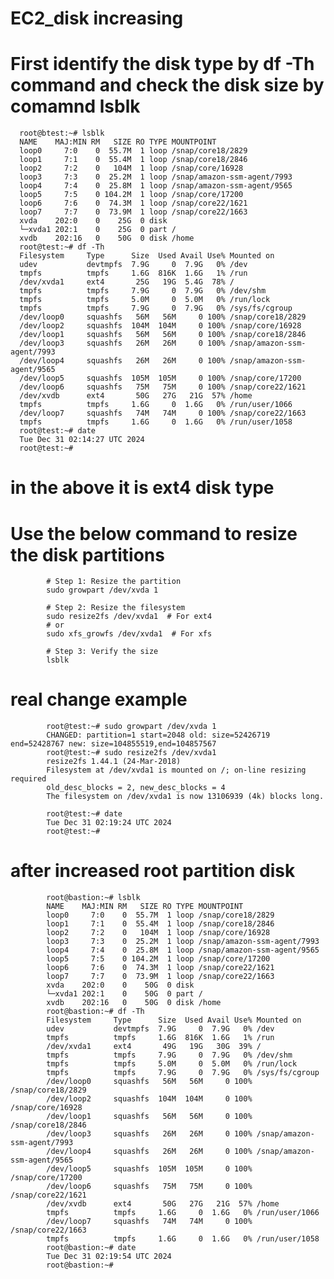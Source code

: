 #  EC2_disk increasing

# First identify the disk type by df -Th command and check the disk size by comamnd lsblk

      root@btest:~# lsblk 
      NAME    MAJ:MIN RM   SIZE RO TYPE MOUNTPOINT
      loop0     7:0    0  55.7M  1 loop /snap/core18/2829
      loop1     7:1    0  55.4M  1 loop /snap/core18/2846
      loop2     7:2    0   104M  1 loop /snap/core/16928
      loop3     7:3    0  25.2M  1 loop /snap/amazon-ssm-agent/7993
      loop4     7:4    0  25.8M  1 loop /snap/amazon-ssm-agent/9565
      loop5     7:5    0 104.2M  1 loop /snap/core/17200
      loop6     7:6    0  74.3M  1 loop /snap/core22/1621
      loop7     7:7    0  73.9M  1 loop /snap/core22/1663
      xvda    202:0    0    25G  0 disk 
      └─xvda1 202:1    0    25G  0 part /
      xvdb    202:16   0    50G  0 disk /home
      root@test:~# df -Th
      Filesystem     Type      Size  Used Avail Use% Mounted on
      udev           devtmpfs  7.9G     0  7.9G   0% /dev
      tmpfs          tmpfs     1.6G  816K  1.6G   1% /run
      /dev/xvda1     ext4       25G   19G  5.4G  78% /
      tmpfs          tmpfs     7.9G     0  7.9G   0% /dev/shm
      tmpfs          tmpfs     5.0M     0  5.0M   0% /run/lock
      tmpfs          tmpfs     7.9G     0  7.9G   0% /sys/fs/cgroup
      /dev/loop0     squashfs   56M   56M     0 100% /snap/core18/2829
      /dev/loop2     squashfs  104M  104M     0 100% /snap/core/16928
      /dev/loop1     squashfs   56M   56M     0 100% /snap/core18/2846
      /dev/loop3     squashfs   26M   26M     0 100% /snap/amazon-ssm-agent/7993
      /dev/loop4     squashfs   26M   26M     0 100% /snap/amazon-ssm-agent/9565
      /dev/loop5     squashfs  105M  105M     0 100% /snap/core/17200
      /dev/loop6     squashfs   75M   75M     0 100% /snap/core22/1621
      /dev/xvdb      ext4       50G   27G   21G  57% /home
      tmpfs          tmpfs     1.6G     0  1.6G   0% /run/user/1066
      /dev/loop7     squashfs   74M   74M     0 100% /snap/core22/1663
      tmpfs          tmpfs     1.6G     0  1.6G   0% /run/user/1058
      root@test:~# date
      Tue Dec 31 02:14:27 UTC 2024
      root@test:~#


# in the above it is ext4 disk type

# Use the below command to resize the disk partitions 

            # Step 1: Resize the partition
            sudo growpart /dev/xvda 1
            
            # Step 2: Resize the filesystem
            sudo resize2fs /dev/xvda1  # For ext4
            # or
            sudo xfs_growfs /dev/xvda1  # For xfs
            
            # Step 3: Verify the size
            lsblk

# real change example 
            root@test:~# sudo growpart /dev/xvda 1
            CHANGED: partition=1 start=2048 old: size=52426719 end=52428767 new: size=104855519,end=104857567
            root@test:~# sudo resize2fs /dev/xvda1
            resize2fs 1.44.1 (24-Mar-2018)
            Filesystem at /dev/xvda1 is mounted on /; on-line resizing required
            old_desc_blocks = 2, new_desc_blocks = 4
            The filesystem on /dev/xvda1 is now 13106939 (4k) blocks long.
            
            root@test:~# date
            Tue Dec 31 02:19:24 UTC 2024
            root@test:~#

# after increased root partition disk

            root@bastion:~# lsblk
            NAME    MAJ:MIN RM   SIZE RO TYPE MOUNTPOINT
            loop0     7:0    0  55.7M  1 loop /snap/core18/2829
            loop1     7:1    0  55.4M  1 loop /snap/core18/2846
            loop2     7:2    0   104M  1 loop /snap/core/16928
            loop3     7:3    0  25.2M  1 loop /snap/amazon-ssm-agent/7993
            loop4     7:4    0  25.8M  1 loop /snap/amazon-ssm-agent/9565
            loop5     7:5    0 104.2M  1 loop /snap/core/17200
            loop6     7:6    0  74.3M  1 loop /snap/core22/1621
            loop7     7:7    0  73.9M  1 loop /snap/core22/1663
            xvda    202:0    0    50G  0 disk 
            └─xvda1 202:1    0    50G  0 part /
            xvdb    202:16   0    50G  0 disk /home
            root@bastion:~# df -Th
            Filesystem     Type      Size  Used Avail Use% Mounted on
            udev           devtmpfs  7.9G     0  7.9G   0% /dev
            tmpfs          tmpfs     1.6G  816K  1.6G   1% /run
            /dev/xvda1     ext4       49G   19G   30G  39% /
            tmpfs          tmpfs     7.9G     0  7.9G   0% /dev/shm
            tmpfs          tmpfs     5.0M     0  5.0M   0% /run/lock
            tmpfs          tmpfs     7.9G     0  7.9G   0% /sys/fs/cgroup
            /dev/loop0     squashfs   56M   56M     0 100% /snap/core18/2829
            /dev/loop2     squashfs  104M  104M     0 100% /snap/core/16928
            /dev/loop1     squashfs   56M   56M     0 100% /snap/core18/2846
            /dev/loop3     squashfs   26M   26M     0 100% /snap/amazon-ssm-agent/7993
            /dev/loop4     squashfs   26M   26M     0 100% /snap/amazon-ssm-agent/9565
            /dev/loop5     squashfs  105M  105M     0 100% /snap/core/17200
            /dev/loop6     squashfs   75M   75M     0 100% /snap/core22/1621
            /dev/xvdb      ext4       50G   27G   21G  57% /home
            tmpfs          tmpfs     1.6G     0  1.6G   0% /run/user/1066
            /dev/loop7     squashfs   74M   74M     0 100% /snap/core22/1663
            tmpfs          tmpfs     1.6G     0  1.6G   0% /run/user/1058
            root@bastion:~# date
            Tue Dec 31 02:19:54 UTC 2024
            root@bastion:~#
